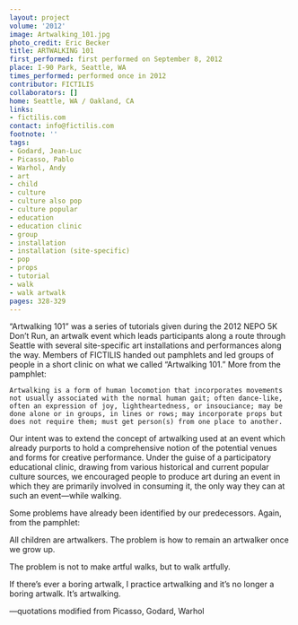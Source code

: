 ```yaml
---
layout: project
volume: '2012'
image: Artwalking_101.jpg
photo_credit: Eric Becker
title: ARTWALKING 101
first_performed: first performed on September 8, 2012
place: I-90 Park, Seattle, WA
times_performed: performed once in 2012
contributor: FICTILIS
collaborators: []
home: Seattle, WA / Oakland, CA
links:
- fictilis.com
contact: info@fictilis.com
footnote: ''
tags:
- Godard, Jean-Luc
- Picasso, Pablo
- Warhol, Andy
- art
- child
- culture
- culture also pop
- culture popular
- education
- education clinic
- group
- installation
- installation (site-specific)
- pop
- props
- tutorial
- walk
- walk artwalk
pages: 328-329
---
```


“Artwalking 101” was a series of tutorials given during the 2012 NEPO 5K Don’t Run, an artwalk event which leads participants along a route through Seattle with several site-specific art installations and performances along the way. Members of FICTILIS handed out pamphlets and led groups of people in a short clinic on what we called “Artwalking 101.” More from the pamphlet:

	Artwalking is a form of human locomotion that incorporates movements not usually associated with the normal human gait; often dance-like, often an expression of joy, lightheartedness, or insouciance; may be done alone or in groups, in lines or rows; may incorporate props but does not require them; must get person(s) from one place to another.

Our intent was to extend the concept of artwalking used at an event which already purports to hold a comprehensive notion of the potential venues and forms for creative performance. Under the guise of a participatory educational clinic, drawing from various historical and current popular culture sources, we encouraged people to produce art during an event in which they are primarily involved in consuming it, the only way they can at such an event—while walking.

Some problems have already been identified by our predecessors. Again, from the pamphlet:

All children are artwalkers. The problem is how to remain an artwalker once we grow up.

The problem is not to make artful walks, but to walk artfully.

If there’s ever a boring artwalk, I practice artwalking and it’s no longer a boring artwalk. It’s artwalking.

—quotations modified from Picasso, Godard, Warhol
